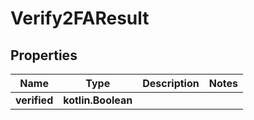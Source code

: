 
# Verify2FAResult

## Properties
Name | Type | Description | Notes
------------ | ------------- | ------------- | -------------
**verified** | **kotlin.Boolean** |  | 



